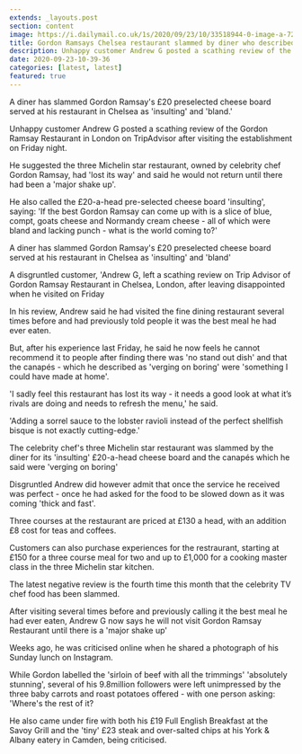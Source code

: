 ```yaml
---
extends: _layouts.post
section: content
image: https://i.dailymail.co.uk/1s/2020/09/23/10/33518944-0-image-a-72_1600853604396.jpg 
title: Gordon Ramsays Chelsea restaurant slammed by diner who described his cheese board as insulting 
description: Unhappy customer Andrew G posted a scathing review of the Gordon Ramsay Restaurant in London on TripAdvisor, saying the  £20 preselected cheese board was insulting. 
date: 2020-09-23-10-39-36 
categories: [latest, latest] 
featured: true 
--- 
```

A diner has slammed Gordon Ramsay's £20 preselected cheese board served at his restaurant in Chelsea as 'insulting' and 'bland.'

Unhappy customer Andrew G posted a scathing review of the Gordon Ramsay Restaurant in London on TripAdvisor after visiting the establishment on Friday night. 

He suggested the three Michelin star restaurant, owned by celebrity chef Gordon Ramsay, had 'lost its way' and said he would not return until there had been a 'major shake up'.

He also called the £20-a-head pre-selected cheese board 'insulting', saying: 'If the best Gordon Ramsay can come up with is a slice of blue, compt, goats cheese and Normandy cream cheese - all of which were bland and lacking punch - what is the world coming to?'  

A diner has slammed Gordon Ramsay's £20 preselected cheese board served at his restaurant in Chelsea as 'insulting' and 'bland'

A disgruntled customer, 'Andrew G, left a scathing review on Trip Advisor of Gordon Ramsay Restaurant in Chelsea, London, after leaving disappointed when he visited on Friday 

In his review, Andrew said he had visited the fine dining restaurant several times before and had previously told people it was the best meal he had ever eaten. 

But, after his experience last Friday, he said he now feels he cannot recommend it to people after finding there was 'no stand out dish' and that the canapés - which he described as 'verging on boring' were 'something I could have made at home'. 

'I sadly feel this restaurant has lost its way - it needs a good look at what it’s rivals are doing and needs to refresh the menu,' he said. 

'Adding a sorrel sauce to the lobster ravioli instead of the perfect shellfish bisque is not exactly cutting-edge.'

The celebrity chef's three Michelin star restaurant was slammed by the diner for its 'insulting' £20-a-head cheese board and the canapés which he said were 'verging on boring'

Disgruntled Andrew did however admit that once the service he received was perfect - once he had asked for the food to be slowed down as it was coming 'thick and fast'. 

Three courses at the restaurant are priced at £130 a head, with an addition £8 cost for teas and coffees. 

Customers can also purchase experiences for the restraurant, starting at £150 for a three course meal for two and up to £1,000 for a cooking master class in the three Michelin star kitchen.  

The latest negative review is the fourth time this month that the celebrity TV chef food has been slammed.

After visiting several times before and previously calling it the best meal he had ever eaten, Andrew G now says he will not visit Gordon Ramsay Restaurant until there is a 'major shake up'

Weeks ago, he was criticised online when he shared a photograph of his Sunday lunch on Instagram. 

While Gordon labelled the 'sirloin of beef with all the trimmings' 'absolutely stunning', several of his 9.8million followers were left unimpressed by the three baby carrots and roast potatoes offered - with one person asking: 'Where's the rest of it?

He also came under fire with both his £19 Full English Breakfast at the Savoy Grill and the 'tiny' £23 steak and over-salted chips at his York & Albany eatery in Camden, being criticised.

